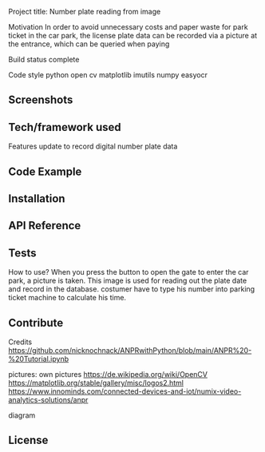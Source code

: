Project title:
Number plate reading from image

Motivation
In order to avoid unnecessary costs and paper waste for park ticket in the car park, the license plate data can be recorded via a picture at the entrance, which can be queried when paying


Build status
complete


Code style
python
open cv
matplotlib
imutils
numpy
easyocr

Screenshots
--

Tech/framework used
--


Features
update to record digital number plate data

Code Example
--

Installation
--

API Reference
--

Tests
--

How to use?
When you press the button to open the gate to enter the car park, a picture is taken. This image is used for reading out the plate date and record in the database. 
costumer have to type his number into parking ticket machine to calculate his time. 

Contribute
--

Credits
https://github.com/nicknochnack/ANPRwithPython/blob/main/ANPR%20-%20Tutorial.ipynb

pictures:
own pictures
https://de.wikipedia.org/wiki/OpenCV
https://matplotlib.org/stable/gallery/misc/logos2.html
https://www.innominds.com/connected-devices-and-iot/numix-video-analytics-solutions/anpr



diagram 



License
--